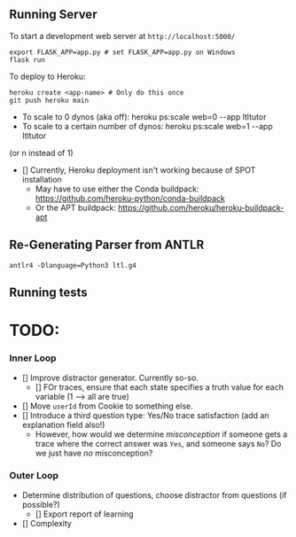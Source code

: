 



## Running Server

To start a development web server at `http://localhost:5000/`
```
export FLASK_APP=app.py # set FLASK_APP=app.py on Windows
flask run
```

To deploy to Heroku:

```
heroku create <app-name> # Only do this once
git push heroku main
```

- To scale to 0 dynos (aka off): heroku ps:scale web=0 --app ltltutor
- To scale to a certain number of dynos: heroku ps:scale web=1 --app ltltutor

(or n instead of 1)

- [] Currently, Heroku deployment isn't working because of SPOT installation
  - May have to use either the Conda buildpack: https://github.com/heroku-python/conda-buildpack
  - Or the APT buildpack: https://github.com/heroku/heroku-buildpack-apt


## Re-Generating Parser from ANTLR
```
antlr4 -Dlanguage=Python3 ltl.g4
```

## Running tests






# TODO:


### Inner Loop

- [] Improve distractor generator. Currently so-so.
  - [] FOr traces, ensure that each state specifies a truth value for each variable (1 --> all are true)
- [] Move `userId` from Cookie to something else.
- [] Introduce a third question type: Yes/No trace satisfaction (add an explanation field also!)
  - However, how would we determine *misconception* if someone gets a trace where the correct answer was `Yes`, and someone says `No`? Do we just have *no* misconception?

### Outer Loop
 
- Determine distribution of questions, choose distractor from questions (if possible?)
  - [] Export report of learning
- [] Complexity